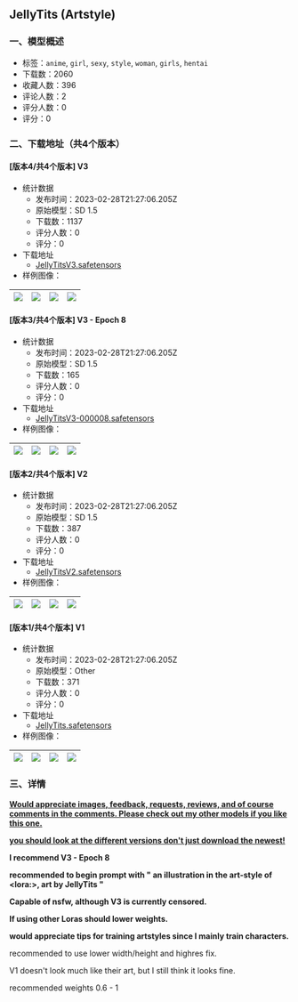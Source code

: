 ## JellyTits (Artstyle)
### 一、模型概述

- 标签：`anime`, `girl`, `sexy`, `style`, `woman`, `girls`, `hentai`
- 下载数：2060
- 收藏人数：396
- 评论人数：2
- 评分人数：0
- 评分：0

### 二、下载地址（共4个版本）

#### [版本4/共4个版本] V3

- 统计数据
  - 发布时间：2023-02-28T21:27:06.205Z
  - 原始模型：SD 1.5
  - 下载数：1137
  - 评分人数：0
  - 评分：0
- 下载地址
  - [JellyTitsV3.safetensors](https://civitai.com/api/download/models/16826)
- 样例图像：

| <img src="https://image.civitai.com/xG1nkqKTMzGDvpLrqFT7WA/6bc6f900-5d49-47f3-985a-28b11865cf00/width=450/170088.jpeg" /> | <img src="https://image.civitai.com/xG1nkqKTMzGDvpLrqFT7WA/51854b00-4a2e-4d57-0852-87b6c3cd6d00/width=450/170089.jpeg" /> | <img src="https://image.civitai.com/xG1nkqKTMzGDvpLrqFT7WA/22f0a174-8ea2-4b53-8f67-ba94455a8100/width=450/170091.jpeg" /> | <img src="https://image.civitai.com/xG1nkqKTMzGDvpLrqFT7WA/5ce6dbac-ebd7-4f05-ab98-19bf97db1900/width=450/170169.jpeg" /> |
| ---- | ---- | ---- | ---- |

#### [版本3/共4个版本] V3 - Epoch 8

- 统计数据
  - 发布时间：2023-02-28T21:27:06.205Z
  - 原始模型：SD 1.5
  - 下载数：165
  - 评分人数：0
  - 评分：0
- 下载地址
  - [JellyTitsV3-000008.safetensors](https://civitai.com/api/download/models/16828)
- 样例图像：

| <img src="https://image.civitai.com/xG1nkqKTMzGDvpLrqFT7WA/0b1875d8-efcc-47c2-5393-590fafb43800/width=450/170123.jpeg" /> | <img src="https://image.civitai.com/xG1nkqKTMzGDvpLrqFT7WA/26c2be08-dcab-4314-fb28-b65d2d6ac600/width=450/170122.jpeg" /> | <img src="https://image.civitai.com/xG1nkqKTMzGDvpLrqFT7WA/dadfee0b-ffe9-4541-c5bc-9df36439dd00/width=450/170121.jpeg" /> | <img src="https://image.civitai.com/xG1nkqKTMzGDvpLrqFT7WA/74528998-b50a-4499-ce55-73bfdc2cfe00/width=450/170170.jpeg" /> |
| ---- | ---- | ---- | ---- |

#### [版本2/共4个版本] V2

- 统计数据
  - 发布时间：2023-02-28T21:27:06.205Z
  - 原始模型：SD 1.5
  - 下载数：387
  - 评分人数：0
  - 评分：0
- 下载地址
  - [JellyTitsV2.safetensors](https://civitai.com/api/download/models/16474)
- 样例图像：

| <img src="https://image.civitai.com/xG1nkqKTMzGDvpLrqFT7WA/c1462de1-34a9-413d-f4d6-1702a1174000/width=450/166248.jpeg" /> | <img src="https://image.civitai.com/xG1nkqKTMzGDvpLrqFT7WA/bbd89537-5576-407b-3b65-4bd3f3970400/width=450/166247.jpeg" /> | <img src="https://image.civitai.com/xG1nkqKTMzGDvpLrqFT7WA/9e187151-69e2-461d-f77a-ff86b38c6200/width=450/166246.jpeg" /> | <img src="https://image.civitai.com/xG1nkqKTMzGDvpLrqFT7WA/64bffeb0-735d-4afc-d18b-5fc13593f200/width=450/166245.jpeg" /> |
| ---- | ---- | ---- | ---- |

#### [版本1/共4个版本] V1

- 统计数据
  - 发布时间：2023-02-28T21:27:06.205Z
  - 原始模型：Other
  - 下载数：371
  - 评分人数：0
  - 评分：0
- 下载地址
  - [JellyTits.safetensors](https://civitai.com/api/download/models/15909)
- 样例图像：

| <img src="https://image.civitai.com/xG1nkqKTMzGDvpLrqFT7WA/adac7446-8c0c-4ea9-8d68-e23784ddb700/width=450/160177.jpeg" /> | <img src="https://image.civitai.com/xG1nkqKTMzGDvpLrqFT7WA/d8fe7127-7d1f-4d5f-88d6-807bfaf03f00/width=450/160188.jpeg" /> | <img src="https://image.civitai.com/xG1nkqKTMzGDvpLrqFT7WA/66f6a381-2e8a-498e-f898-c2fab767f400/width=450/160187.jpeg" /> | <img src="https://image.civitai.com/xG1nkqKTMzGDvpLrqFT7WA/f38e1db1-12bf-4e3f-0287-c02170635300/width=450/160186.jpeg" /> |
| ---- | ---- | ---- | ---- |


### 三、详情
<p><strong><u>Would appreciate images, feedback, requests, reviews, and of course comments in the comments. Please check out my other models if you like this one.</u></strong></p><p><strong><u>you should look at the different versions don't just download the newest!</u></strong></p><p><strong>I recommend V3 - Epoch 8 </strong></p><p><strong>recommended to begin prompt with " an illustration in the art-style of &lt;lora:&gt;, art by JellyTits "</strong></p><p><strong>Capable of nsfw, although V3 is currently censored.</strong></p><p><strong>If using other Loras should lower weights.</strong></p><p><strong>would appreciate tips for training artstyles since I mainly train characters.</strong></p><p></p><p>recommended to use lower width/height and highres fix.</p><p>V1 doesn't look much like their art, but I still think it looks fine.</p><p>recommended weights 0.6 - 1</p>